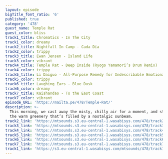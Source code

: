 ```yaml
---
layout: episode
bigTitle_font_ratio: '6'
published: true
category: '478'
guest_name: Temple Rat
guest_color: bliss
track1_title: Chromatics - In The City
track1_color: dreamy
track2_title: Nightfall In Camp - Cada Día
track2_color: trippy
track3_title: Ewan Jensen - Island Life
track3_color: vibrant
track4_title: Temple Rat - Deep Inside (Ryogo Yamamori’s Drum Remix)
track4_color: trippy
track5_title: Li Daiguo - All-Purpose Remedy for Indescribable Emotional Discomfort
track5_color: trippy
track6_title: Laughing Ears - Blue Dusk
track6_color: dreamy
track7_title: Kaishandao - To the East Coast
track7_color: vibrant
episode_URL: 'https://mailta.pe/478/Temple-Rat/'
description: >-
  This morning, we cast away the misty, chilly air for a moment, and step inside
  the warm greenery that’s filled by a nostalgic sunbeam.
track2_link: 'https://mtsounds.s3.eu-central-1.wasabisys.com/478/track2.mp3'
track3_link: 'https://mtsounds.s3.eu-central-1.wasabisys.com/478/track3.mp3'
track4_link: 'https://mtsounds.s3.eu-central-1.wasabisys.com/478/track4.mp3'
track5_link: 'https://mtsounds.s3.eu-central-1.wasabisys.com/478/track5.mp3'
track6_link: 'https://mtsounds.s3.eu-central-1.wasabisys.com/478/track6.mp3'
track7_link: 'https://mtsounds.s3.eu-central-1.wasabisys.com/478/track7.mp3'
track1_link: 'https://s3.eu-central-1.wasabisys.com/mtsounds/478/track1.mp3'
---
```

